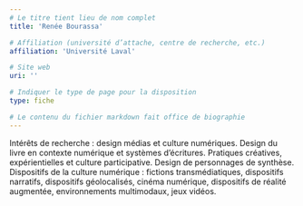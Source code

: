 ```yaml
---
# Le titre tient lieu de nom complet
title: 'Renée Bourassa'

# Affiliation (université d’attache, centre de recherche, etc.)
affiliation: 'Université Laval'

# Site web
uri: ''

# Indiquer le type de page pour la disposition
type: fiche

# Le contenu du fichier markdown fait office de biographie
---
```


Intérêts de recherche : design médias et culture numériques. Design du livre en contexte numérique et systèmes d’écritures. Pratiques créatives, expérientielles et culture participative. Design de personnages de synthèse. Dispositifs de la culture numérique : fictions transmédiatiques, dispositifs narratifs, dispositifs géolocalisés, cinéma numérique, dispositifs de réalité augmentée, environnements multimodaux, jeux vidéos.
